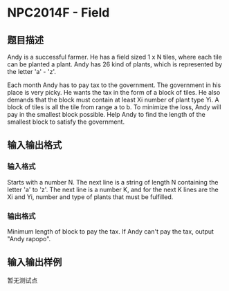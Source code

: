 # NPC2014F - Field

## 题目描述

Andy is a successful farmer. He has a field sized 1 x N tiles, where each tile can be planted a plant. Andy has 26 kind of plants, which is represented by the letter 'a' - 'z'.

Each month Andy has to pay tax to the government. The government in his place is very picky. He wants the tax in the form of a block of tiles. He also demands that the block must contain at least Xi number of plant type Yi. A block of tiles is all the tile from range a to b. To minimize the loss, Andy will pay in the smallest block possible. Help Andy to find the length of the smallest block to satisfy the government.

## 输入输出格式

### 输入格式

Starts with a number N. The next line is a string of length N containing the letter 'a' to 'z'. The next line is a number K, and for the next K lines are the Xi and Yi, number and type of plants that must be fulfilled.

### 输出格式

Minimum length of block to pay the tax. If Andy can't pay the tax, output "Andy rapopo".

## 输入输出样例

暂无测试点

